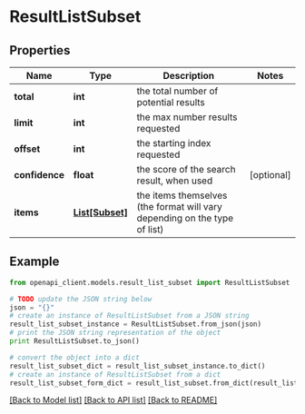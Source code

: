 # ResultListSubset


## Properties
Name | Type | Description | Notes
------------ | ------------- | ------------- | -------------
**total** | **int** | the total number of potential results | 
**limit** | **int** | the max number results requested | 
**offset** | **int** | the starting index requested | 
**confidence** | **float** | the score of the search result, when used | [optional] 
**items** | [**List[Subset]**](Subset.md) | the items themselves (the format will vary depending on the type of list) | 

## Example

```python
from openapi_client.models.result_list_subset import ResultListSubset

# TODO update the JSON string below
json = "{}"
# create an instance of ResultListSubset from a JSON string
result_list_subset_instance = ResultListSubset.from_json(json)
# print the JSON string representation of the object
print ResultListSubset.to_json()

# convert the object into a dict
result_list_subset_dict = result_list_subset_instance.to_dict()
# create an instance of ResultListSubset from a dict
result_list_subset_form_dict = result_list_subset.from_dict(result_list_subset_dict)
```
[[Back to Model list]](../README.md#documentation-for-models) [[Back to API list]](../README.md#documentation-for-api-endpoints) [[Back to README]](../README.md)


